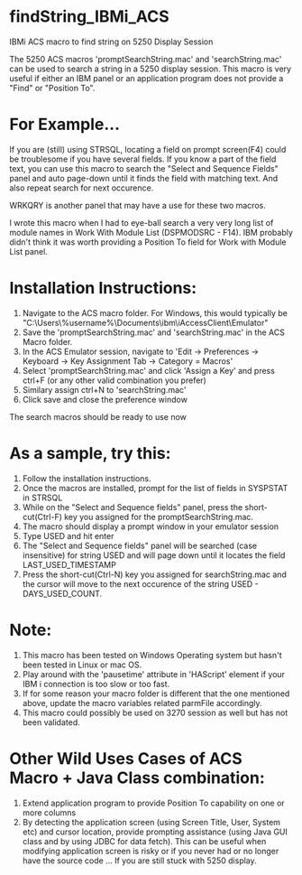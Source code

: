 # findString_IBMi_ACS
IBMi ACS macro to find string on 5250 Display Session

The 5250 ACS macros 'promptSearchString.mac' and 'searchString.mac' can be used to search a string in a 5250 display session. This macro is very useful if either an IBM panel or an application program does not provide a "Find" or "Position To". 

For Example...
=================================
If you are (still) using STRSQL, locating a field on prompt screen(F4) could be troublesome if you have several fields. If you know a part of the field text, you can use this macro to search the "Select and Sequence Fields" panel and auto page-down until it finds the field with matching text. And also repeat search for next occurence.

WRKQRY is another panel that may have a use for these two macros. 

I wrote this macro when I had to eye-ball search a very very long list of module names in Work With Module List (DSPMODSRC - F14). IBM probably didn't think it was worth providing a Position To field for Work with Module List panel.


Installation Instructions:
=================================
1) Navigate to the ACS macro folder. For Windows, this would typically be "C:\Users\\%username%\Documents\ibm\iAccessClient\Emulator\"
2) Save the 'promptSearchString.mac' and 'searchString.mac' in the ACS Macro folder.
3) In the ACS Emulator session, navigate to 'Edit -> Preferences -> Keyboard -> Key Assignment Tab -> Category = Macros'
4) Select 'promptSearchString.mac' and click 'Assign a Key' and press ctrl+F (or any other valid combination you prefer)
5) Similary assign ctrl+N to 'searchString.mac'
6) Click save and close the preference window

The search macros should be ready to use now


As a sample, try this:
======================
1) Follow the installation instructions.
2) Once the macros are installed, prompt for the list of fields in SYSPSTAT in STRSQL
3) While on the "Select and Sequence fields" panel, press the short-cut(Ctrl-F) key you assigned for the promptSearchString.mac.
4) The macro should display a prompt window in your emulator session
5) Type USED and hit enter
6) The "Select and Sequence fields" panel will be searched (case insensitive) for string USED and will page down until it locates the field LAST_USED_TIMESTAMP
7) Press the short-cut(Ctrl-N) key you assigned for searchString.mac and the cursor will move to the next occurence of the string USED - DAYS_USED_COUNT.


Note:
======
1) This macro has been tested on Windows Operating system but hasn't been tested in Linux or mac OS.
2) Play around with the 'pausetime' attribute in 'HAScript' element if your IBM i connection is too slow or too fast.
3) If for some reason your macro folder is different that the one mentioned above, update the macro variables related parmFile accordingly.
4) This macro could possibly be used on 3270 session as well but has not been validated.


Other Wild Uses Cases of ACS Macro + Java Class combination:
===========================================================
1) Extend application program to provide Position To capability on one or more columns
2) By detecting the application screen (using Screen Title, User, System etc) and cursor location, provide prompting assistance (using Java GUI class and by using JDBC for data fetch). 
This can be useful when modifying application screen is risky or if you never had or no longer have the source code ... If you are still stuck with 5250 display.

